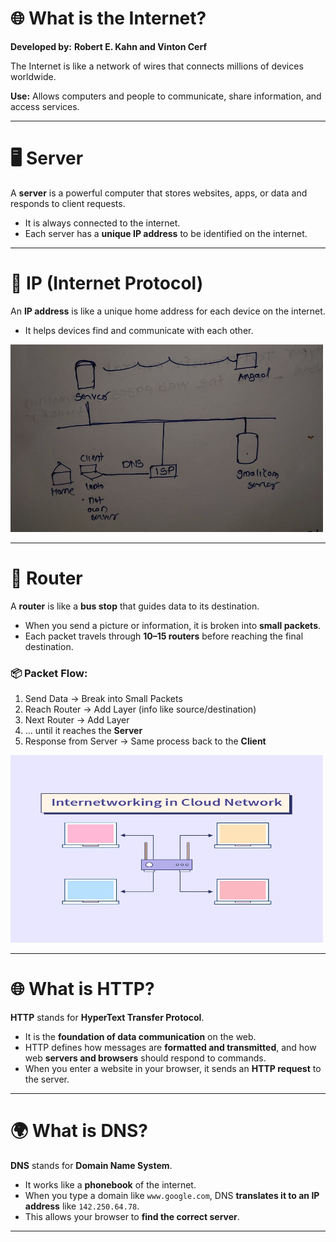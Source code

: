 
# 🌐 What is the Internet?

**Developed by:** **Robert E. Kahn and Vinton Cerf**

The Internet is like a network of wires that connects millions of devices worldwide.

**Use:** Allows computers and people to communicate, share information, and access services.

---

# 🖥️ Server

A **server** is a powerful computer that stores websites, apps, or data and responds to client requests.

- It is always connected to the internet.
- Each server has a **unique IP address** to be identified on the internet.

---

# 🔢 IP (Internet Protocol)

An **IP address** is like a unique home address for each device on the internet.

- It helps devices find and communicate with each other.

<img src="./IP.jpg" alt="IP" style="width:500px;height:300px">


---

# 📡 Router

A **router** is like a **bus stop** that guides data to its destination.

- When you send a picture or information, it is broken into **small packets**.
- Each packet travels through **10–15 routers** before reaching the final destination.

### 📦 Packet Flow:
1. Send Data → Break into Small Packets  
2. Reach Router → Add Layer (info like source/destination)  
3. Next Router → Add Layer  
4. ... until it reaches the **Server**  
5. Response from Server → Same process back to the **Client**

<img src="./Roter.webp" alt="IP" style="width:500px;height:300px">

---

# 🌐 What is HTTP?

**HTTP** stands for **HyperText Transfer Protocol**.

- It is the **foundation of data communication** on the web.
- HTTP defines how messages are **formatted and transmitted**, and how web **servers and browsers** should respond to commands.
- When you enter a website in your browser, it sends an **HTTP request** to the server.

---

# 🌍 What is DNS?

**DNS** stands for **Domain Name System**.

- It works like a **phonebook** of the internet.
- When you type a domain like `www.google.com`, DNS **translates it to an IP address** like `142.250.64.78`.
- This allows your browser to **find the correct server**.

---

    


